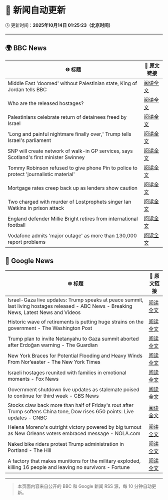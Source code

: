 # 🧠 新闻自动更新

🕒 更新时间：**2025年10月14日 01:25:23（北京时间）**

---

## 🌍 BBC News

| 🌐 标题 | 🔗 原文链接 |
|--------|-------------|
| Middle East 'doomed' without Palestinian state, King of Jordan tells BBC | [阅读全文](https://www.bbc.com/news/articles/c3w965y65zzo?at_medium=RSS&at_campaign=rss) |
| Who are the released hostages? | [阅读全文](https://www.bbc.com/news/articles/cpvl9k4mw8no?at_medium=RSS&at_campaign=rss) |
| Palestinians celebrate return of detainees freed by Israel | [阅读全文](https://www.bbc.com/news/articles/cr430epq45go?at_medium=RSS&at_campaign=rss) |
| 'Long and painful nightmare finally over,' Trump tells Israel's parliament | [阅读全文](https://www.bbc.com/news/articles/c709jxxrrvlo?at_medium=RSS&at_campaign=rss) |
| SNP will create network of walk-in GP services, says Scotland's first minister Swinney | [阅读全文](https://www.bbc.com/news/articles/ceq052d1ypeo?at_medium=RSS&at_campaign=rss) |
| Tommy Robinson refused to give phone Pin to police to protect 'journalistic material' | [阅读全文](https://www.bbc.com/news/articles/c2lp1k7pnpno?at_medium=RSS&at_campaign=rss) |
| Mortgage rates creep back up as lenders show caution | [阅读全文](https://www.bbc.com/news/articles/cdx4l557n1lo?at_medium=RSS&at_campaign=rss) |
| Two charged with murder of Lostprophets singer Ian Watkins in prison attack | [阅读全文](https://www.bbc.com/news/articles/c3drdy5ry2do?at_medium=RSS&at_campaign=rss) |
| England defender Millie Bright retires from international football | [阅读全文](https://www.bbc.com/sport/football/articles/ced616y4n8zo?at_medium=RSS&at_campaign=rss) |
| Vodafone admits 'major outage' as more than 130,000 report problems | [阅读全文](https://www.bbc.com/news/articles/c5yldldx659o?at_medium=RSS&at_campaign=rss) |

## 📰 Google News

| 🌐 标题 | 🔗 原文链接 |
|--------|-------------|
| Israel-Gaza live updates: Trump speaks at peace summit, last living hostages released - ABC News - Breaking News, Latest News and Videos | [阅读全文](https://news.google.com/rss/articles/CBMikgFBVV95cUxNQkEwZm54dDZGa2ZjRmdpandCdlFvdzdvLUoyamJkRmtFQ2lRZVM0YTBTajFwUHd6SUFGNDFjS0VoRXNMWUtQaTRRZ3dNVUoxdm81OFMyelBtMnpGMm1RN3FvNkNfTGgyek1FVzNlbnY3TEV1M0dkYUxlSC1FREVVOWhkbkRLa01wYlV5clFVczRHZ9IBlwFBVV95cUxNNVZETk1QMUROS1BuMWU1d0x0YkhXTjFnUzdVNnh0d2g5WFcyWEdLUFJrWUNTLVFQM0VoWXBpUTV6RjE0d2hSaDlVdFlXaGk2MHN3Ynk0RG1yMDdXR19EV2s5QW5DQzdIV3owMENZNVFTc3YzYVVCUVp6RUlqYlpIbnQwQmY0bEl5S1Q5alEyUFNSX19QUFpJ?oc=5) |
| Historic wave of retirements is putting huge strains on the government - The Washington Post | [阅读全文](https://news.google.com/rss/articles/CBMinAFBVV95cUxORXRnVktXTkJHSjREWmhuTEtFMXdnN2xlUTl0Rm5VRF9UOWJHZjUxSUtuUWotdXNDVnRpNDk1anhPbDItdW54ZXUwMU5kdzRRWEFRZzZFUXZsN255RF8xakNsQTRneFNMejZBcnRuenBMSVgtSTVWSVdKdC1od1Eyam4tNDNWcnVHZ3FrcFNyTDhLandmckJwS2NVU20?oc=5) |
| Trump plan to invite Netanyahu to Gaza summit aborted after Erdoğan warning - The Guardian | [阅读全文](https://news.google.com/rss/articles/CBMipwFBVV95cUxNdjg5VTYxZkdUQmE0aHhmdDJ5bWhZbF9sT2VvSkxkNkdvSDhMNzhfejZLbkp2QVExMUZfWV9NVVhZV3pNbWZpVF9JZUZqbi1LeHhpM3FaX2czc2hZN25JN0VXX1J4UXJPUXlfUXhYRFNwcDBucHFBcTQwNHhoRmplaGFCYldWc3V3N0VYUXYtSWdVaGhOd1hXVnh2Zy15SzQ5V3N4WGEwUQ?oc=5) |
| New York Braces for Potential Flooding and Heavy Winds From Nor’easter - The New York Times | [阅读全文](https://news.google.com/rss/articles/CBMihwFBVV95cUxQM1VGOExNRjR3UGYyMnQzQjdYTkhBM0lsMDY1V0o2VEY4cl96Rmcwc2Q2OFV2OXp5WHhiNVp2dXB5NjdEUl9vZHRNNU82bF9oVGVCbVdMN0d5TkdUR2lUNzhoTEQwYW0tWUk2bGFGa0lkQ2t5WWg2ZkV1MHhHdkNZak1KODlEcTA?oc=5) |
| Israeli hostages reunited with families in emotional moments - Fox News | [阅读全文](https://news.google.com/rss/articles/CBMiigFBVV95cUxOcm1vVlN1VzRtNWFsaTlrNGNxTUJmMzJpV0pRcHp6d0tPcTNPTHZwMDcwTWxodlcyVGNEUzlIVXI0Y0xWNWFTeWpFYzNCd2w4Yk94NzN1cHJDT0FXODl1bElrRW1PYkM4Q3RLNk1sYXduNGl6UGN0R0xwZzBFOG8tRHdXeTRzU2VMN3c?oc=5) |
| Government shutdown live updates as stalemate poised to continue for third week - CBS News | [阅读全文](https://news.google.com/rss/articles/CBMikgFBVV95cUxObExKVl9JSjZrR0FsUGJCTWE4enB2VmJHSHpUZDR5U1lfbFVIeXpQNkczT1hheENQLUdPUmVCV1hKdDNjRWhRcFBlYy1fNm83TkdkaUdpejFQSktQLXl2SUtvUUJQa3NqY1FrY3A5UERCVnNLTW52ZkdDQ05fVi1yakJveHV3TGdYNE95OEotaWIzZ9IBlwFBVV95cUxQaEZqMVdFRWZmU1ltZ3RfUG1DdXl1MDFOMm9NY25lWGZYeU1iekl6bHpMVk05RDRkU3hhR2dyQmdmVGVuNUZKNE1yYjFqcDU2cnJsbUhHbTZkLVYyVmc1R1NabXZ0UXdlVXp2aDlCOGpNNVlXZUJ6c1pQcXVfMzlBRXlMU0xoRGZHZ01LdkZZcHhwOEliUWF3?oc=5) |
| Stocks claw back more than half of Friday's rout after Trump softens China tone, Dow rises 650 points: Live updates - CNBC | [阅读全文](https://news.google.com/rss/articles/CBMid0FVX3lxTE1oT1M1bU5tYXhVYTNnNW9jYllzdFZ3eXFDb0lfMGUteUFiZmtJa2NzZG15ZTlMa2hyWTVMYktVX1p3X3VHWUhmRjhiVjk0UEVKcXFVME52Y1VoYllIM0dabnRxdFFhc080b2EwRU5HQVEwTkt2bTQ00gF8QVVfeXFMUG1Ka2h2MkNpVUwtck9nYk1CYTQ4Z2U3ZEpQRjYyYmdKa1NxSDRFaG1ZM2h1WFRlMExGQmYyWUpMZkRPMTk3a09xRU8zMURHVkNZVXB4Q1dseC1GUHA0NDFYYkJXak9rR1Fxd2ZwbkhWWDR2MmJQZ19oM21haA?oc=5) |
| Helena Moreno's outright victory powered by big turnout as New Orleans voters embraced message - NOLA.com | [阅读全文](https://news.google.com/rss/articles/CBMisAFBVV95cUxNZUtTTjBGUXNjMlFDU3VQczl0dG9FX0lZLUZhMm1WY2phNmtFOVlONTZCUHBKQ3BjeHJvVGsxWHlVQzlnMWtxRHR1akFDUXlxaU96UGsyVFNlNzdtSUFsMnB3Y1E1cmRFYmY2LWtEMmprTDhOd2VwbDlqbnVUdFEydUR5ZkpBbGR2WXdqN2gyLVlCSF9lcGoxR2YtN0hlMjJBdWxYa0k1YjZxTF95QzRWRg?oc=5) |
| Naked bike riders protest Trump administration in Portland - The Hill | [阅读全文](https://news.google.com/rss/articles/CBMinAFBVV95cUxPS21GNElJY2JVYmV6WW1PWkVmYTVmRFVVMlFlQzBKdFFBU1Zwa0hlLVhiZXVWWnRXTG80TFcxQjhnaHUyel9Tc0lfZzhEVjRUd0VRclJvWlVxbGZ6ZHpxYmpkWXRNZEZBeE5Fanh2ZjhjQWNZcFM2OXNrYjJrV1Jvc0VxbzZlNm43MmRWQnRZNHo4c2VlNmNaaldtTzHSAaIBQVVfeXFMTmVHUFNWNzdiTXNuNTlxclU3eXphR1p2eFk4bEhwV2RtVndPWEJOTko3ZEVDYmtzdWlIQUs3S0g0UTduRkhFZUdBZHFPN1drVW1NMlpwZE5rVFQ0UldZY0F5QVo4WG1udm4wZDFDTUV6ZTk1S3pUVW9PbDVtZ0tTSkU2T3pTRFhLSFUtdUlxdTVRaXhXOHc5ZVNqOGstNEdoaVhn?oc=5) |
| A factory that makes munitions for the military exploded, killing 16 people and leaving no survivors - Fortune | [阅读全文](https://news.google.com/rss/articles/CBMiqAFBVV95cUxQeU9MQ3RoT3lMYU1GNkpocEdWRllzcllxYTFwYWx4Zm0xb2V0a0paS0xGV2NjelRpeFRGZzZjY0hlM1d1R0JpcF9VV0YxQlhZRUdCMzF5WkREZjNvZFpYWXZPN1RRNkY0TzFUanAtZENHcGdxV3ZBT0RhcnJ6U1Q4SXc1VTduWmlZQnIwZWtYcTB6ZzdhY1J4Y3kzRE53T19sUVBNUW1qNkM?oc=5) |

---
> 本页面内容来自公开的 BBC 和 Google 新闻 RSS 源，每 10 分钟自动更新。